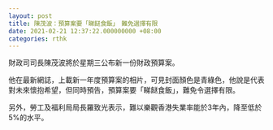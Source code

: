 ```yaml
---
layout: post
title: 陳茂波：預算案要「睇餸食飯」　難免選擇有限
date: 2021-02-21 12:37:22.000000000 +08:00
categories: rthk
---
```


財政司司長陳茂波將於星期三公布新一份財政預算案。

他在最新網誌，上載新一年度預算案的相片，可見封面顏色是青綠色，他說是代表對未來懷抱希望，但同時預告，預算案要「睇餸食飯」，難免令選擇有限。

另外，勞工及福利局局長羅致光表示，難以樂觀香港失業率能於3年內，降至低於5%的水平。
